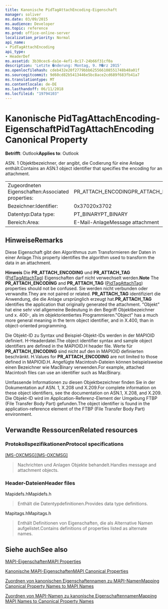 ```yaml
---
title: Kanonische PidTagAttachEncoding-Eigenschaft
manager: soliver
ms.date: 03/09/2015
ms.audience: Developer
ms.topic: reference
ms.prod: office-online-server
localization_priority: Normal
api_name:
- PidTagAttachEncoding
api_type:
- HeaderDef
ms.assetid: 3b30cec6-da1e-4ef1-8c17-24b66f31cf0a
description: 'Letzte �nderung: Montag, 9. M�rz 2015'
ms.openlocfilehash: cdeb432e20f2779bbb625566108551748b48a01f
ms.sourcegitcommit: 9d60cd82b5413446e5bc8ace2cd689f683fb41a7
ms.translationtype: MT
ms.contentlocale: de-DE
ms.lasthandoff: 06/11/2018
ms.locfileid: "19794103"
---
```

# <a name="pidtagattachencoding-canonical-property"></a><span data-ttu-id="4ffa2-103">Kanonische PidTagAttachEncoding-Eigenschaft</span><span class="sxs-lookup"><span data-stu-id="4ffa2-103">PidTagAttachEncoding Canonical Property</span></span>

  
  
<span data-ttu-id="4ffa2-104">**Betrifft**: Outlook</span><span class="sxs-lookup"><span data-stu-id="4ffa2-104">**Applies to**: Outlook</span></span> 
  
<span data-ttu-id="4ffa2-105">ASN. 1 Objektbezeichner, der angibt, die Codierung für eine Anlage enthält.</span><span class="sxs-lookup"><span data-stu-id="4ffa2-105">Contains an ASN.1 object identifier that specifies the encoding for an attachment.</span></span> 
  
|||
|:-----|:-----|
|<span data-ttu-id="4ffa2-106">Zugeordneten Eigenschaften:</span><span class="sxs-lookup"><span data-stu-id="4ffa2-106">Associated properties:</span></span>  <br/> |<span data-ttu-id="4ffa2-107">PR_ATTACH_ENCODING</span><span class="sxs-lookup"><span data-stu-id="4ffa2-107">PR_ATTACH_ENCODING</span></span>  <br/> |
|<span data-ttu-id="4ffa2-108">Bezeichner:</span><span class="sxs-lookup"><span data-stu-id="4ffa2-108">Identifier:</span></span>  <br/> |<span data-ttu-id="4ffa2-109">0x3702</span><span class="sxs-lookup"><span data-stu-id="4ffa2-109">0x3702</span></span>  <br/> |
|<span data-ttu-id="4ffa2-110">Datentyp:</span><span class="sxs-lookup"><span data-stu-id="4ffa2-110">Data type:</span></span>  <br/> |<span data-ttu-id="4ffa2-111">PT_BINARY</span><span class="sxs-lookup"><span data-stu-id="4ffa2-111">PT_BINARY</span></span>  <br/> |
|<span data-ttu-id="4ffa2-112">Bereich:</span><span class="sxs-lookup"><span data-stu-id="4ffa2-112">Area:</span></span>  <br/> |<span data-ttu-id="4ffa2-113">E-Mail-Anlage</span><span class="sxs-lookup"><span data-stu-id="4ffa2-113">Message attachment</span></span>  <br/> |
   
## <a name="remarks"></a><span data-ttu-id="4ffa2-114">Hinweise</span><span class="sxs-lookup"><span data-stu-id="4ffa2-114">Remarks</span></span>

<span data-ttu-id="4ffa2-115">Diese Eigenschaft gibt den Algorithmus zum Transformieren der Daten in einer Anlage.</span><span class="sxs-lookup"><span data-stu-id="4ffa2-115">This property identifies the algorithm used to transform the data in an attachment.</span></span>
  
 <span data-ttu-id="4ffa2-116">**Hinweis** Die **PR_ATTACH_ENCODING** und **PR_ATTACH_TAG** ([PidTagAttachTag](pidtagattachtag-canonical-property.md)) Eigenschaften darf nicht verwechselt werden.</span><span class="sxs-lookup"><span data-stu-id="4ffa2-116">**Note** The **PR_ATTACH_ENCODING** and **PR_ATTACH_TAG** ([PidTagAttachTag](pidtagattachtag-canonical-property.md)) properties should not be confused.</span></span> <span data-ttu-id="4ffa2-117">Sie werden nicht verbunden oder verwandte.</span><span class="sxs-lookup"><span data-stu-id="4ffa2-117">They are not paired or related.</span></span> <span data-ttu-id="4ffa2-118">**PR_ATTACH_TAG** identifiziert die Anwendung, die die Anlage ursprünglich erzeugt hat.</span><span class="sxs-lookup"><span data-stu-id="4ffa2-118">**PR_ATTACH_TAG** identifies the application that originally generated the attachment.</span></span> <span data-ttu-id="4ffa2-119">"Objekt" hat eine sehr viel allgemeine Bedeutung in den Begriff Objektbezeichner und x. 400-, als im objektorientiertes Programmieren.</span><span class="sxs-lookup"><span data-stu-id="4ffa2-119">"Object" has a much more general meaning in the term object identifier, and in X.400, than in object-oriented programming.</span></span> 
  
<span data-ttu-id="4ffa2-120">Die Objekt-ID zu Syntax und Beispiel-Objekt-IDs werden in der MAPIOID definiert. H-Headerdatei.</span><span class="sxs-lookup"><span data-stu-id="4ffa2-120">The object identifier syntax and sample object identifiers are defined in the MAPIOID.H header file.</span></span> <span data-ttu-id="4ffa2-121">Werte für **PR_ATTACH_ENCODING** sind nicht auf den in MAPIOID definierten beschränkt. H.</span><span class="sxs-lookup"><span data-stu-id="4ffa2-121">Values for **PR_ATTACH_ENCODING** are not limited to those defined in MAPIOID.H.</span></span> <span data-ttu-id="4ffa2-122">Angefügte Macintosh-Dateien können beispielsweise einen Bezeichner wie MacBinary verwenden.</span><span class="sxs-lookup"><span data-stu-id="4ffa2-122">For example, attached Macintosh files can use an identifier such as MacBinary.</span></span> 
  
<span data-ttu-id="4ffa2-123">Umfassende Informationen zu diesen Objektbezeichner finden Sie in der Dokumentation auf ASN. 1, X.208 und X.209.</span><span class="sxs-lookup"><span data-stu-id="4ffa2-123">For complete information on these object identifiers, see the documentation on ASN.1, X.208, and X.209.</span></span> <span data-ttu-id="4ffa2-124">Die Objekt-ID wird im Application-Referenz-Element der Umgebung FTBP (File Transfer Body Part) gefunden.</span><span class="sxs-lookup"><span data-stu-id="4ffa2-124">The object identifier is found in the application-reference element of the FTBP (File Transfer Body Part) environment.</span></span> 
  
## <a name="related-resources"></a><span data-ttu-id="4ffa2-125">Verwandte Ressourcen</span><span class="sxs-lookup"><span data-stu-id="4ffa2-125">Related resources</span></span>

### <a name="protocol-specifications"></a><span data-ttu-id="4ffa2-126">Protokollspezifikationen</span><span class="sxs-lookup"><span data-stu-id="4ffa2-126">Protocol specifications</span></span>

<span data-ttu-id="4ffa2-127">[[MS-OXCMSG]](http://msdn.microsoft.com/library/7fd7ec40-deec-4c06-9493-1bc06b349682%28Office.15%29.aspx)</span><span class="sxs-lookup"><span data-stu-id="4ffa2-127">[[MS-OXCMSG]](http://msdn.microsoft.com/library/7fd7ec40-deec-4c06-9493-1bc06b349682%28Office.15%29.aspx)</span></span>
  
> <span data-ttu-id="4ffa2-128">Nachrichten und Anlagen Objekte behandelt.</span><span class="sxs-lookup"><span data-stu-id="4ffa2-128">Handles message and attachment objects.</span></span>
    
### <a name="header-files"></a><span data-ttu-id="4ffa2-129">Header-Dateien</span><span class="sxs-lookup"><span data-stu-id="4ffa2-129">Header files</span></span>

<span data-ttu-id="4ffa2-130">Mapidefs.h</span><span class="sxs-lookup"><span data-stu-id="4ffa2-130">Mapidefs.h</span></span>
  
> <span data-ttu-id="4ffa2-131">Enthält die Datentypdefinitionen.</span><span class="sxs-lookup"><span data-stu-id="4ffa2-131">Provides data type definitions.</span></span>
    
<span data-ttu-id="4ffa2-132">Mapitags.h</span><span class="sxs-lookup"><span data-stu-id="4ffa2-132">Mapitags.h</span></span>
  
> <span data-ttu-id="4ffa2-133">Enthält Definitionen von Eigenschaften, die als Alternative Namen aufgelistet.</span><span class="sxs-lookup"><span data-stu-id="4ffa2-133">Contains definitions of properties listed as alternate names.</span></span>
    
## <a name="see-also"></a><span data-ttu-id="4ffa2-134">Siehe auch</span><span class="sxs-lookup"><span data-stu-id="4ffa2-134">See also</span></span>



[<span data-ttu-id="4ffa2-135">MAPI-Eigenschaften</span><span class="sxs-lookup"><span data-stu-id="4ffa2-135">MAPI Properties</span></span>](mapi-properties.md)
  
[<span data-ttu-id="4ffa2-136">Kanonische MAPI-Eigenschaften</span><span class="sxs-lookup"><span data-stu-id="4ffa2-136">MAPI Canonical Properties</span></span>](mapi-canonical-properties.md)
  
[<span data-ttu-id="4ffa2-137">Zuordnen von kanonischen Eigenschaftennamen zu MAPI-Namen</span><span class="sxs-lookup"><span data-stu-id="4ffa2-137">Mapping Canonical Property Names to MAPI Names</span></span>](mapping-canonical-property-names-to-mapi-names.md)
  
[<span data-ttu-id="4ffa2-138">Zuordnen von MAPI-Namen zu kanonische Eigenschaftennamen</span><span class="sxs-lookup"><span data-stu-id="4ffa2-138">Mapping MAPI Names to Canonical Property Names</span></span>](mapping-mapi-names-to-canonical-property-names.md)


